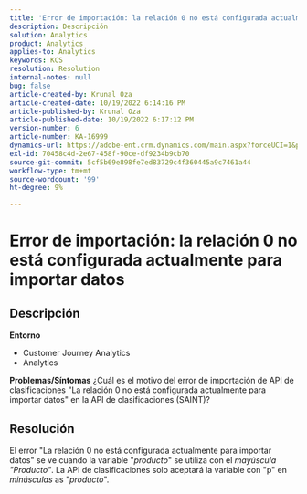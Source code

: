 ```yaml
---
title: 'Error de importación: la relación 0 no está configurada actualmente para importar datos'
description: Descripción
solution: Analytics
product: Analytics
applies-to: Analytics
keywords: KCS
resolution: Resolution
internal-notes: null
bug: false
article-created-by: Krunal Oza
article-created-date: 10/19/2022 6:14:16 PM
article-published-by: Krunal Oza
article-published-date: 10/19/2022 6:17:12 PM
version-number: 6
article-number: KA-16999
dynamics-url: https://adobe-ent.crm.dynamics.com/main.aspx?forceUCI=1&pagetype=entityrecord&etn=knowledgearticle&id=aab9e5d1-d94f-ed11-bba2-00224808679b
exl-id: 70458c4d-2e67-458f-90ce-df9234b9cb70
source-git-commit: 5cf5b69e898fe7ed83729c4f360445a9c7461a44
workflow-type: tm+mt
source-wordcount: '99'
ht-degree: 9%

---
```


# Error de importación: la relación 0 no está configurada actualmente para importar datos

## Descripción

<b>Entorno</b>
- Customer Journey Analytics
- Analytics



<b>Problemas/Síntomas</b>
¿Cuál es el motivo del error de importación de API de clasificaciones &quot;La relación 0 no está configurada actualmente para importar datos&quot; en la API de clasificaciones (SAINT)?


## Resolución


El error &quot;La relación 0 no está configurada actualmente para importar datos&quot; se ve cuando la variable &quot;*producto*&quot; se utiliza con el *mayúscula &quot;Producto&quot;*. La API de clasificaciones solo aceptará la variable con &quot;p&quot; en *minúsculas* as &quot;*producto*&quot;.
